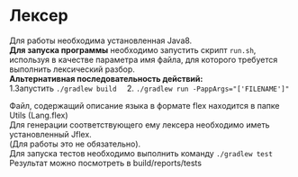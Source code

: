 # Лексер  
Для работы необходима установленная Java8.  
**Для запуска программы** необходимо запустить скрипт `run.sh`, используя в качестве параметра
имя файла, для которого требуется выполнить лексический разбор.  
**Альтернативная последовательность действий:**  
1.Запустить `./gradlew build  `
2. `./gradlew run -PappArgs="['FILENAME']"  `

Файл, содержащий описание языка в формате flex находится в папке Utils (Lang.flex)  
Для генерации соответствующего ему лексера необходимо иметь установленный Jflex.  
(Для работы это не обязательно).  
Для запуска тестов необходимо выполнить команду `./gradlew test`  
Результат можно посмотреть в build/reports/tests
